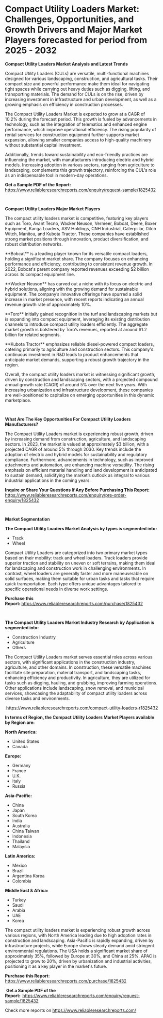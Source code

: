 <p><h1>Compact Utility Loaders Market: Challenges, Opportunities, and Growth Drivers and Major Market Players forecasted for period from 2025 - 2032</h1></p><p><strong>Compact Utility Loaders Market Analysis and Latest Trends</strong></p>
<p><p>Compact Utility Loaders (CULs) are versatile, multi-functional machines designed for various landscaping, construction, and agricultural tasks. Their compact size and powerful performance make them ideal for navigating tight spaces while carrying out heavy duties such as digging, lifting, and transporting materials. The demand for CULs is on the rise, driven by increasing investment in infrastructure and urban development, as well as a growing emphasis on efficiency in construction processes.</p><p>The Compact Utility Loaders Market is expected to grow at a CAGR of 10.2% during the forecast period. This growth is fueled by advancements in technology, such as the integration of telematics and enhanced engine performance, which improve operational efficiency. The rising popularity of rental services for construction equipment further supports market expansion, allowing smaller companies access to high-quality machinery without substantial capital investment.</p><p>Additionally, trends toward sustainability and eco-friendly practices are influencing the market, with manufacturers introducing electric and hybrid models. Increasing adoption in various sectors, ranging from agriculture to landscaping, complements this growth trajectory, reinforcing the CUL's role as an indispensable tool in modern-day operations.</p></p>
<p><strong>Get a Sample PDF of the Report:&nbsp;</strong> <a href="https://www.reliableresearchreports.com/enquiry/request-sample/1825432?utm_campaign=2480&utm_medium=2&utm_source=Github&utm_content=ia&utm_term=18022025&utm_id=compact-utility-loaders">https://www.reliableresearchreports.com/enquiry/request-sample/1825432</a></p>
<p>&nbsp;</p>
<p><strong>Compact Utility Loaders Major Market Players</strong></p>
<p><p>The compact utility loaders market is competitive, featuring key players such as Toro, Avant Tecno, Wacker Neuson, Vermeer, Bobcat, Deere, Boxer Equipment, Kanga Loaders, ASV Holdings, CNH Industrial, Caterpillar, Ditch Witch, Manitou, and Kubota Tractor. These companies have established strong market positions through innovation, product diversification, and robust distribution networks.</p><p>**Bobcat** is a leading player known for its versatile compact loaders, holding a significant market share. The company focuses on enhancing performance and efficiency, contributing to consistent revenue growth. In 2022, Bobcat's parent company reported revenues exceeding $2 billion across its compact equipment line.</p><p>**Wacker Neuson** has carved out a niche with its focus on electric and hybrid solutions, aligning with the growing demand for sustainable equipment. The company’s innovative offerings have spurred a solid increase in market presence, with recent reports indicating an annual revenue growth rate of approximately 10%.</p><p>**Toro** initially gained recognition in the turf and landscaping markets but is expanding into compact equipment, leveraging its existing distribution channels to introduce compact utility loaders efficiently. The aggregate market growth is bolstered by Toro’s revenues, reported at around $1.2 billion for related segments.</p><p>**Kubota Tractor** emphasizes reliable diesel-powered compact loaders, catering primarily to agriculture and construction sectors. This company's continuous investment in R&D leads to product enhancements that anticipate market demands, supporting a robust growth trajectory in the region.</p><p>Overall, the compact utility loaders market is witnessing significant growth, driven by construction and landscaping sectors, with a projected compound annual growth rate (CAGR) of around 5% over the next five years. With increasing urbanization and infrastructure development, these companies are well-positioned to capitalize on emerging opportunities in this dynamic marketplace.</p></p>
<p>&nbsp;</p>
<p><strong>What Are The Key Opportunities For Compact Utility Loaders Manufacturers?</strong></p>
<p><p>The Compact Utility Loaders market is experiencing robust growth, driven by increasing demand from construction, agriculture, and landscaping sectors. In 2023, the market is valued at approximately $3 billion, with a projected CAGR of around 5% through 2030. Key trends include the adoption of electric and hybrid models for sustainability and regulatory compliance. Furthermore, advancements in technology, such as improved attachments and automation, are enhancing machine versatility. The rising emphasis on efficient material handling and land development is anticipated to sustain demand, solidifying the market’s outlook as integral to various industrial applications in the coming years.</p></p>
<p><strong>Inquire or Share Your Questions If Any Before Purchasing This Report:</strong> <a href="https://www.reliableresearchreports.com/enquiry/pre-order-enquiry/1825432?utm_campaign=2480&utm_medium=2&utm_source=Github&utm_content=ia&utm_term=18022025&utm_id=compact-utility-loaders">https://www.reliableresearchreports.com/enquiry/pre-order-enquiry/1825432</a></p>
<p>&nbsp;</p>
<p><strong>Market Segmentation</strong></p>
<p><strong>The Compact Utility Loaders Market Analysis by types is segmented into:</strong></p>
<p><ul><li>Track</li><li>Wheel</li></ul></p>
<p><p>Compact Utility Loaders are categorized into two primary market types based on their mobility: track and wheel loaders. Track loaders provide superior traction and stability on uneven or soft terrains, making them ideal for landscaping and construction work in challenging environments. In contrast, wheel loaders are generally faster and more maneuverable on solid surfaces, making them suitable for urban tasks and tasks that require quick transportation. Each type offers unique advantages tailored to specific operational needs in diverse work settings.</p></p>
<p><strong>Purchase this Report:&nbsp;</strong><a href="https://www.reliableresearchreports.com/purchase/1825432?utm_campaign=2480&utm_medium=2&utm_source=Github&utm_content=ia&utm_term=18022025&utm_id=compact-utility-loaders">https://www.reliableresearchreports.com/purchase/1825432</a></p>
<p>&nbsp;</p>
<p><strong>The Compact Utility Loaders Market Industry Research by Application is segmented into:</strong></p>
<p><ul><li>Construction Industry</li><li>Agriculture</li><li>Others</li></ul></p>
<p><p>The Compact Utility Loaders market serves essential roles across various sectors, with significant applications in the construction industry, agriculture, and other domains. In construction, these versatile machines facilitate site preparation, material transport, and landscaping tasks, enhancing efficiency and productivity. In agriculture, they are utilized for tasks such as digging, hauling, and grubbing, improving farming operations. Other applications include landscaping, snow removal, and municipal services, showcasing the adaptability of compact utility loaders across diverse tasks and environments.</p></p>
<p><a href="https://www.reliableresearchreports.com/compact-utility-loaders-r1825432?utm_campaign=2480&utm_medium=2&utm_source=Github&utm_content=ia&utm_term=18022025&utm_id=compact-utility-loaders">&nbsp;https://www.reliableresearchreports.com/compact-utility-loaders-r1825432</a></p>
<p><strong>In terms of Region, the Compact Utility Loaders Market Players available by Region are:</strong></p>
<p>
    <p> <strong> North America: </strong>
        <ul>
            <li>United States</li>
            <li>Canada</li>
        </ul>
        </p> 
    <p> <strong> Europe: </strong>
        <ul>
            <li>Germany</li>
            <li>France</li>
            <li>U.K.</li>
            <li>Italy</li>
            <li>Russia</li>
        </ul>
        </p> 
    <p> <strong> Asia-Pacific: </strong>
        <ul>
            <li>China</li>
            <li>Japan</li>
            <li>South Korea</li>
            <li>India</li>
            <li>Australia</li>
            <li>China Taiwan</li>
            <li>Indonesia</li>
            <li>Thailand</li>
            <li>Malaysia</li>
        </ul>
        </p> 
    <p> <strong> Latin America: </strong>
        <ul>
            <li>Mexico</li>
            <li>Brazil</li>
            <li>Argentina Korea</li>
            <li>Colombia</li>
        </ul>
        </p> 
    <p> <strong> Middle East & Africa: </strong>
        <ul>
            <li>Turkey</li>
            <li>Saudi</li>
            <li>Arabia</li>
            <li>UAE</li>
            <li>Korea</li>
        </ul>
    </p>
    </p>
<p><p>The compact utility loaders market is experiencing robust growth across various regions, with North America leading due to high adoption rates in construction and landscaping. Asia-Pacific is rapidly expanding, driven by infrastructure projects, while Europe shows steady demand amid stringent environmental regulations. The USA holds a significant market share of approximately 35%, followed by Europe at 30%, and China at 25%. APAC is projected to grow to 20%, driven by urbanization and industrial activities, positioning it as a key player in the market's future.</p></p>
<p><strong>Purchase this Report: </strong><a href="https://www.reliableresearchreports.com/purchase/1825432?utm_campaign=2480&utm_medium=2&utm_source=Github&utm_content=ia&utm_term=18022025&utm_id=compact-utility-loaders">https://www.reliableresearchreports.com/purchase/1825432</a></p>
<p>&nbsp;<strong>Get a Sample PDF of the Report:&nbsp;&nbsp;</strong><a href="https://www.reliableresearchreports.com/enquiry/request-sample/1825432?utm_campaign=2480&utm_medium=2&utm_source=Github&utm_content=ia&utm_term=18022025&utm_id=compact-utility-loaders">https://www.reliableresearchreports.com/enquiry/request-sample/1825432</a></p>
<p><strong></strong></p>
<p>Check more reports on <a href="https://www.reliableresearchreports.com/?utm_campaign=2480&utm_medium=2&utm_source=Github&utm_content=ia&utm_term=18022025&utm_id=compact-utility-loaders">https://www.reliableresearchreports.com/</a></p>